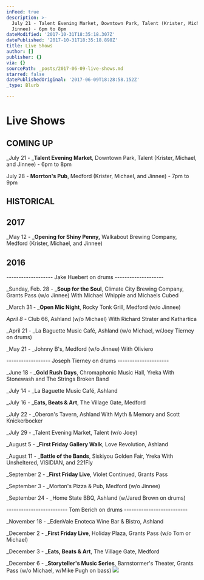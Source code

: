 ```yaml
---
inFeed: true
description: >-
  July 21 - Talent Evening Market, Downtown Park, Talent (Krister, Michael, and
  Jinnee) - 6pm to 8pm
dateModified: '2017-10-31T18:35:18.307Z'
datePublished: '2017-10-31T18:35:18.898Z'
title: Live Shows
author: []
publisher: {}
via: {}
sourcePath: _posts/2017-06-09-live-shows.md
starred: false
datePublishedOriginal: '2017-06-09T18:28:58.152Z'
_type: Blurb

---
```

# Live Shows

## COMING UP

_July 21 - _**Talent Evening Market**, Downtown Park, Talent (Krister, Michael, and Jinnee) - 6pm to 8pm

July 28 - **Morrton's Pub**, Medford (Krister, Michael, and Jinnee) - 7pm to 9pm

## HISTORICAL

## 2017

_May 12 - _**Opening for Shiny Penny,** Walkabout Brewing Company, Medford (Krister, Michael, and Jinnee)

## 2016

------------------- Jake Huebert on drums --------------------

_Sunday, Feb. 28 - _**Soup for the Soul**, Climate City Brewing Company, Grants Pass (w/o Jinnee) With Michael Whipple and Michaels Cubed

_March 31 - _**Open Mic Night**, Rocky Tonk Grill, Medford (w/o Jinnee)

_April 8 -_ Club 66, Ashland (w/o Michael) With Richard Strater and Kathartica

_April 21 - _La Baguette Music Café, Ashland (w/o Michael, w/Joey Tierney on drums)

_May 21 - _Johnny B's, Medford (w/o Jinnee) With Oliviero

------------------ Joseph Tierney on drums ---------------------

_June 18 - _**Gold Rush Days**, Chromaphonic Music Hall, Yreka With Stonewash and The Strings Broken Band

_July 14 - _La Baguette Music Café, Ashland

_July 16 - _**Eats, Beats & Art**, The Village Gate, Medford

_July 22 - _Oberon's Tavern, Ashland With Myth & Memory and Scott Knickerbocker

_July 29 - _Talent Evening Market, Talent (w/o Joey)

_August 5 - _**First Friday Gallery Walk**, Love Revolution, Ashland

_August 11 - _**Battle of the Bands**, Siskiyou Golden Fair, Yreka With Unsheltered, VISIDIAN, and 221Fly

_September 2 - _**First Friday Live**, Violet Continued, Grants Pass

_September 3 - _Morton's Pizza & Pub, Medford (w/o Jinnee)

_September 24 - _Home State BBQ, Ashland (w/Jared Brown on drums)

------------------------- Tom Berich on drums --------------------------

_November 18 - _EdenVale Enoteca Wine Bar & Bistro, Ashland

_December 2 - _**First Friday Live**, Holiday Plaza, Grants Pass (w/o Tom or Michael)

_December 3 - _**Eats, Beats & Art**, The Village Gate, Medford

_December 6 - _**Storyteller's Music Series**, Barnstormer's Theater, Grants Pass (w/o Michael, w/Mike Pugh on bass)
![](https://s3-us-west-2.amazonaws.com/the-grid-img/p/489776f71c7bb9ffbf55858ff6ab442a18b076a4.png)